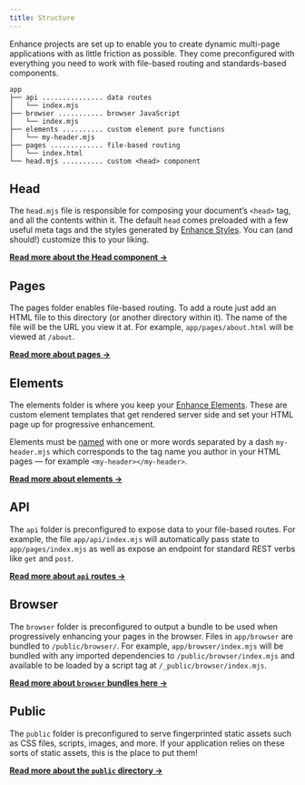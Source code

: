 ```yaml
---
title: Structure
---
```


Enhance projects are set up to enable you to create dynamic multi-page applications with as little friction as possible. They come preconfigured with everything you need to work with file-based routing and standards-based components.

```
app
├── api ............... data routes
│   └── index.mjs
├── browser ........... browser JavaScript
│   └── index.mjs
├── elements .......... custom element pure functions
│   └── my-header.mjs
├── pages ............. file-based routing
│   └── index.html
└── head.mjs .......... custom <head> component
```

## Head
The `head.mjs` file is responsible for composing your document’s `<head>` tag, and all the contents within it. The default `head` comes preloaded with a few useful meta tags and the styles generated by [Enhance Styles](/docs/enhance-styles). You can (and should!) customize this to your liking.

<doc-callout level="none" mark="🤖">

**[Read more about the Head component →](/docs/conventions/head)**

</doc-callout>


## Pages
The pages folder enables file-based routing. To add a route just add an HTML file to this directory (or another directory within it). The name of the file will be the URL you view it at. For example, `app/pages/about.html` will be viewed at `/about`.

<doc-callout level="none" mark="📃">

**[Read more about pages →](/docs/conventions/pages)**

</doc-callout>

## Elements
The elements folder is where you keep your [Enhance Elements](/docs/elements). These are custom element templates that get rendered server side and set your HTML page up for progressive enhancement.

Elements must be [named](https://html.spec.whatwg.org/multipage/custom-elements.html#prod-potentialcustomelementname) with one or more words separated by a dash `my-header.mjs` which corresponds to the tag name you author in your HTML pages — for example `<my-header></my-header>`.

<doc-callout level="none" mark="🔥">

**[Read more about elements →](/docs/conventions/elements)**

</doc-callout>

## API

The `api` folder is preconfigured to expose data to your file-based routes. For example, the file `app/api/index.mjs` will automatically pass state to `app/pages/index.mjs` as well as expose an endpoint for standard REST verbs like `get` and `post`.

<doc-callout level="none" mark="🪄">

**[Read more about `api` routes →](/docs/conventions/api)**

</doc-callout>

## Browser

The `browser` folder is preconfigured to output a bundle to be used when progressively enhancing your pages in the browser. Files in `app/browser` are bundled to `/public/browser/`. For example, `app/browser/index.mjs` will be bundled with any imported dependencies to `/public/browser/index.mjs` and available to be loaded by a script tag at `/_public/browser/index.mjs`.

<doc-callout level="none" mark="🦄">

**[Read more about `browser` bundles here →](/docs/conventions/browser)**

</doc-callout>

## Public

The `public` folder is preconfigured to serve fingerprinted static assets such as CSS files, scripts, images, and more. If your application relies on these sorts of static assets, this is the place to put them!

<doc-callout level="none" mark="🚚">

**[Read more about the `public` directory →](/docs/conventions/public)**

</doc-callout>

